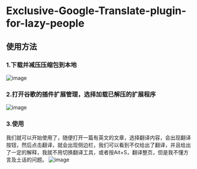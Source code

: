 # Exclusive-Google-Translate-plugin-for-lazy-people
## 使用方法
### 1.下载并减压压缩包到本地
![image](https://github.com/user-attachments/assets/65254160-bd7a-4b69-afb1-dabdfda71417)
### 2.打开谷歌的插件扩展管理，选择加载已解压的扩展程序
![image](https://github.com/user-attachments/assets/2b21d291-68c7-43b3-9c32-d0e17f381a50)
### 3.使用
我们就可以开始使用了，随便打开一篇有英文的文章，选择翻译内容，会出现翻译按钮，然后点击翻译，就会出现侧边栏，我们可以看到不仅给出了翻译，并且给出了一定的解释，我就不用切换翻译工具，或者按Ait+S，翻译整页，但是我不懂方言及土话的问题。
![image](https://github.com/user-attachments/assets/f2d9c074-9ca8-4d83-a156-3724c50ef763)
